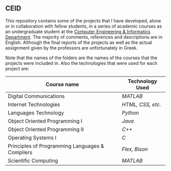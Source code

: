 ## CEID

This repository contains some of the projects that I have developed, alone or in collaboration with fellow students, in a series of academic courses as an undergraduate student at the [Computer Engineering & Informatics Department](https://www.ceid.upatras.gr/). The majority of comments, references and descriptions are in English. Although the final reports of the projects as well as the actual assignment given by the professors are unfortunately in Greek.

Note that the names of the folders are the names of the courses that the projects were included in.
Also the technologies that were used for each project are:

| Course name | Technology Used |
| ----------- | --------------- |
| Digital Communications | *MATLAB* |
| Internet Technologies | *HTML, CSS, etc.* |
| Languages Technology | *Python* |
| Object Oriented Programming I | *Java* |
| Object Oriented Programming II | *C++* |
| Operating Systems I | *C* |
| Principles of Programming Languages & Compilers | *Flex, Bison* |
| Scientific Computing | *MATLAB* |